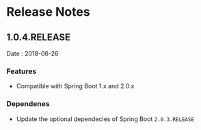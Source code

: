 Release Notes
===================================

## 1.0.4.RELEASE

Date : 2018-06-26


### Features

* Compatible with Spring Boot 1.x and 2.0.x

### Dependenes

* Update the optional dependecies of Spring Boot `2.0.3.RELEASE`
